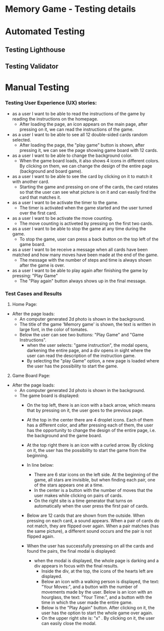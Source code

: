 # Memory Game - Testing details

# Automated Testing

## Testing Lighthouse 

## Testing Validator

# Manual Testing

### Testing User Experience (UX) stories:

- as a user I want to be able to read the instructions of the game by reading the instructions on the homepage.
    - After loading the page, an icon appears on the main page, after pressing on it, we can read the instructions of the game.
- as a user I want to be able to see all 12 double-sided cards random selected.
    - After loading the page, the "play game" button is shown, after pressing it, we can see the page showing game board with 12 cards.
- as a user I want to be able to change the background color.
    - When the game board loads, it also shows 4 icons in different colors. By clicking on them, we can change the design of the entire page (background and board game).
- as a user I want to be able to see the card by clicking on it to match it with another card.
    - Starting the game and pressing on one of the cards, the card rotates so that the user can see what picture is on it and can easily find the card that matches it.
- as a user I want to be activate the timer to the game. 
    - The timer is activated when the game started and the user turned over the first card.
- as a user I want to be activate the move counting. 
    - The move counting is activeted by pressing on the first two cards.
- as a user I want to be able to stop the game at any time during the game.
    - To stop the game, user can press a back button on the top left of the game board.
- as a user I want to be receive a message when all cards have been matched and how many moves have been made at the end of the game.
    - The message with the number of steps and time is always shown after the game is over.
- as a user I want to be able to play again after finishing the game by pressing: "Play Game"
    - The "Play again" button always shows up in the final message.

### Test Cases and Results

1. Home Page:
- After the page loads:
    - An computer generated 2d photo is shown in the background. 
    - The title of the game 'Memory game' is shown, the text is written in large font, in the color of tomates. 
    - Below the user can see two buttons: "Play Game" and "Game Instructions".
        - when the user selects: "game instruction", the modal opens, darkening the entire page, and a div opens in sight where the user can read the description of the instruction game.
        - By selecting the "play Game" option, a new page is loaded where the user has the possibility to start the game.

2. Game Board Page:
- After the page loads:
    - An computer generated 2d photo is shown in the background. 
    - The game board is displayed: 
        - On the top left, there is an icon with a back arrow, which means that by pressing on it, the user goes to the previous page.
        - At the top in the center there are 4 droplet icons. Each of them has a different color, and after pressing each of them, the user has the opportunity to change the design of the entire page, i.e. the background and the game board.
        - At the top right there is an icon with a curled arrow. By clicking on it, the user has the possibility to start the game from the beginning.
        - In line below:
            - There are 6 star icons on the left side. At the beginning of the game, all stars are invisible, but when finding each pair, one of the stars appears one at a time.
            - In the center is a button with the number of moves that the user makes while clicking on pairs of cards.
            - On the right site is a time generator that turns on automatically when the user press the first pair of cards.
        - Below are 12 cards that are shown from the outside. When pressing on each card, a sound appears. When a pair of cards do not match, they are flipped over again. When a pair matches (has the same picture), a different sound occurs and the pair is not flipped again.
        
         - When the user has successfully preessing on all the cards and found the pairs, the final modal is displayed:
            - when the modal is displayed, the whole page is darking and a div appears in focus with the final results.
                - Inside the div, at the top, the icons of the hearts left are displayed.
                - Below an icon with a walking person is displayed, the text: "Your Moves:", and a button with the number of movements made by the user.
                Below is an icon with an hourglass, the text: "Your Time:", and a button with the time in which the user made the entire game.
                - Below is the "Play Again" button. After clicking on it, the user has the option to start the whole game over again.
                - On the upper right site is: "x" . By clicking on it, the user can easily close the modal.       